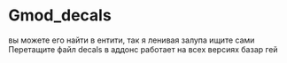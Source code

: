 # Gmod_decals
вы можете его найти в ентити, так я ленивая залупа ищите сами 
Перетащите файл decals в аддонс 
работает на всех версиях 
базар гей
